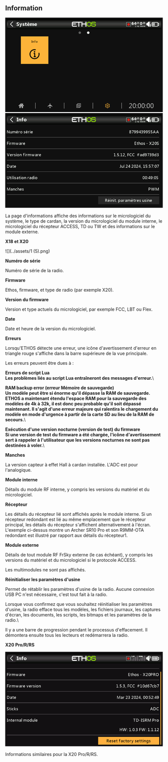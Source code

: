## Information

![Icône Information](../assets/system-icon-info.png)
![Information](../assets/system-info.png)

La page d'informations affiche des informations sur le micrologiciel du système, le type de cardan, la version du micrologiciel du module interne, le micrologiciel du récepteur ACCESS, TD ou TW et des informations sur le module externe.

**X18 et X20**

![](../assets/1 (5).png)

**Numéro de série**

Numéro de série de la radio.

**Firmware**

Ethos, firmware, et type de radio (par exemple X20).

**Version du firmware**

Version et type actuels du micrologiciel, par exemple FCC, LBT ou Flex.

**Date**

Date et heure de la version du micrologiciel.

**Erreurs**

<!-- ![](../assets/2 (2).png) -->

Lorsqu'ETHOS détecte une erreur, une icône d'avertissement d'erreur en triangle rouge s'affiche dans la barre supérieure de la vue principale.

Les erreurs peuvent être dues à :

**Erreurs de script Lua**\
**Les problèmes liés au script Lua entraîneront des messages d'erreur.**\

**RAM backup error (erreur Mémoire de sauvegarde)**\
**Un modèle peut être si énorme qu'il dépasse la RAM de sauvegarde. ETHOS a maintenant étendu l'espace RAM pour la sauvegarde des modèles de 4k à 32k, il est donc peu probable qu'il soit dépassé maintenant. Il s'agit d'une erreur majeure qui ralentira le chargement du modèle en mode d'urgence à partir de la carte SD au lieu de la RAM de secours.**\


**Exécution d'une version nocturne (version de test) du firmware**\
**Si une version de test du firmware a été chargée, l'icône d'avertissement sert à rappeler à l'utilisateur que les versions nocturnes ne sont pas destinées à voler.**\


**Manches**

La version capteur à effet Hall à cardan installée. L'ADC est pour l'analogique.

**Module interne**

Détails du module RF interne, y compris les versions du matériel et du micrologiciel.

<!-- ![](../assets/3 (5).jpeg)
![](../assets/4 (7).jpeg) -->

**Récepteur**

Les détails du récepteur lié sont affichés après le module interne. Si un récepteur redondant est lié au même emplacement que le récepteur principal, les détails du récepteur s'affichent alternativement à l'écran. L'exemple ci-dessus montre un Archer SR10 Pro et son R9MM-OTA redondant est illustré par rapport aux détails du récepteur1.

**Module externe**

Détails de tout module RF FrSky externe (le cas échéant), y compris les versions du matériel et du micrologiciel si le protocole ACCESS.

Les multimodules ne sont pas affichés.

**Réinitialiser les paramètres d'usine**

Permet de rétablir les paramètres d'usine de la radio. Aucune connexion USB PC n'est nécessaire, c'est tout fait à la radio.

<!-- ![](../assets/5 (1).png) -->

Lorsque vous confirmez que vous souhaitez réinitialiser les paramètres d'usine, la radio efface tous les modèles, les fichiers journaux, les captures d'écran, les documents, les scripts, les bitmaps et les paramètres de la radio.\

<!-- ![](../assets/6 (3).png) -->

Il y a une barre de progression pendant le processus d'effacement. Il démontera ensuite tous les lecteurs et redémarrera la radio.

**X20 Pro/R/RS**

![](../assets/7.png)

Informations similaires pour la X20 Pro/R/RS.
